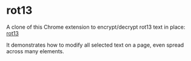 # rot13
A clone of this Chrome extension to encrypt/decrypt rot13 text in place: [rot13](https://chrome.google.com/webstore/detail/rot13/bahejodllcomogcpgnidcdaiidfmhomh "Rot13")

It demonstrates how to modify all selected text on a page, even spread across many elements.
